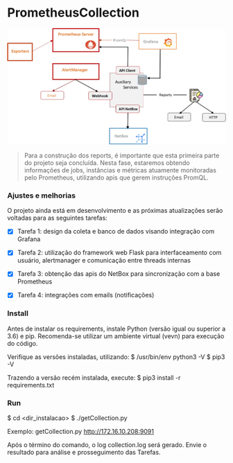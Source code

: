 # PrometheusCollection

<img src="Imagem1.png" alt="Prometheus">

> Para a construção dos reports, é importante que esta primeira parte do projeto seja concluída. Nesta fase, estaremos obtendo informações de jobs, instâncias e métricas atuamente monitoradas pelo Prometheus, utilizando apis que gerem instruções PromQL.

### Ajustes e melhorias

O projeto ainda está em desenvolvimento e as próximas atualizações serão voltadas para as seguintes tarefas:

- [x] Tarefa 1: design da coleta e banco de dados visando integração com Grafana
- [x] Tarefa 2: utilização do framework web Flask para interfaceamento com usuário, alertmanager e comunicação entre threads internas 
- [x] Tarefa 3: obtenção das apis do NetBox para sincronização com a base Prometheus
- [x] Tarefa 4: integrações com emails (notificações)


### Install

Antes de instalar os requirements, instale Python (versão igual ou superior a 3.6) e pip. Recomenda-se utilizar um ambiente virtual (vevn) para execução do código.

Verifique as versões instaladas, utilizando:
    $ /usr/bin/env python3 -V
    $ pip3 -V

Trazendo a versão recém instalada, execute:
    $ pip3 install -r requirements.txt


### Run

$ cd <dir_instalacao>
$ ./getCollection.py <prometheus endpoint>

Exemplo: getCollection.py http://172.16.10.208:9091

Após o término do comando, o log collection.log será gerado. Envie o resultado para análise e prosseguimento das Tarefas.

